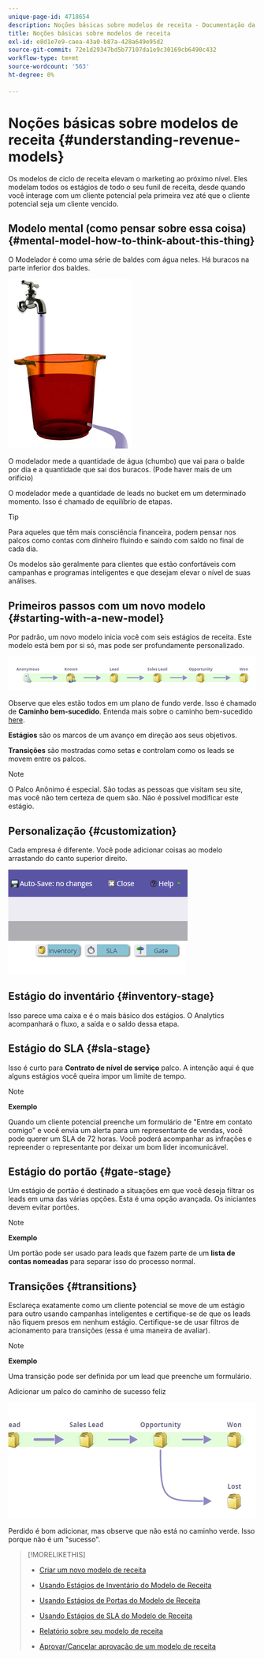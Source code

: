 ```yaml
---
unique-page-id: 4718654
description: Noções básicas sobre modelos de receita - Documentação da Marketo - Documentação do produto
title: Noções básicas sobre modelos de receita
exl-id: e8d1e7e9-caea-43a0-b87a-428a649e95d2
source-git-commit: 72e1d29347bd5b77107da1e9c30169cb6490c432
workflow-type: tm+mt
source-wordcount: '563'
ht-degree: 0%

---
```


# Noções básicas sobre modelos de receita {#understanding-revenue-models}

Os modelos de ciclo de receita elevam o marketing ao próximo nível. Eles modelam todos os estágios de todo o seu funil de receita, desde quando você interage com um cliente potencial pela primeira vez até que o cliente potencial seja um cliente vencido.

## Modelo mental (como pensar sobre essa coisa) {#mental-model-how-to-think-about-this-thing}

O Modelador é como uma série de baldes com água neles. Há buracos na parte inferior dos baldes.

![](assets/image2015-6-12-10-3a14-3a4.png)

O modelador mede a quantidade de água (chumbo) que vai para o balde por dia e a quantidade que sai dos buracos. (Pode haver mais de um orifício)

O modelador mede a quantidade de leads no bucket em um determinado momento. Isso é chamado de equilíbrio de etapas.

>[!TIP]
>
>Para aqueles que têm mais consciência financeira, podem pensar nos palcos como contas com dinheiro fluindo e saindo com saldo no final de cada dia.

Os modelos são geralmente para clientes que estão confortáveis com campanhas e programas inteligentes e que desejam elevar o nível de suas análises.

## Primeiros passos com um novo modelo {#starting-with-a-new-model}

Por padrão, um novo modelo inicia você com seis estágios de receita. Este modelo está bem por si só, mas pode ser profundamente personalizado.

![](assets/image2015-6-12-9-3a43-3a11.png)

Observe que eles estão todos em um plano de fundo verde. Isso é chamado de **Caminho bem-sucedido**. Entenda mais sobre o caminho bem-sucedido [here](/help/marketo/product-docs/reporting/revenue-cycle-analytics/revenue-cycle-models/understanding-revenue-model-success-path.md).

**Estágios** são os marcos de um avanço em direção aos seus objetivos.

**Transições** são mostradas como setas e controlam como os leads se movem entre os palcos.

>[!NOTE]
>
>O Palco Anônimo é especial. São todas as pessoas que visitam seu site, mas você não tem certeza de quem são. Não é possível modificar este estágio.

## Personalização {#customization}

Cada empresa é diferente. Você pode adicionar coisas ao modelo arrastando do canto superior direito.

![](assets/image2015-6-12-9-3a45-3a36.png)

## Estágio do inventário {#inventory-stage}

Isso parece uma caixa e é o mais básico dos estágios. O Analytics acompanhará o fluxo, a saída e o saldo dessa etapa.

## Estágio do SLA {#sla-stage}

Isso é curto para **Contrato de nível de serviço** palco. A intenção aqui é que alguns estágios você queira impor um limite de tempo.

>[!NOTE]
>
>**Exemplo**
>
>Quando um cliente potencial preenche um formulário de &quot;Entre em contato comigo&quot; e você envia um alerta para um representante de vendas, você pode querer um SLA de 72 horas. Você poderá acompanhar as infrações e repreender o representante por deixar um bom líder incomunicável.

## Estágio do portão {#gate-stage}

Um estágio de portão é destinado a situações em que você deseja filtrar os leads em uma das várias opções. Esta é uma opção avançada. Os iniciantes devem evitar portões.

>[!NOTE]
>
>**Exemplo**
>
>Um portão pode ser usado para leads que fazem parte de um **lista de contas nomeadas** para separar isso do processo normal.

## Transições {#transitions}

Esclareça exatamente como um cliente potencial se move de um estágio para outro usando campanhas inteligentes e certifique-se de que os leads não fiquem presos em nenhum estágio. Certifique-se de usar filtros de acionamento para transições (essa é uma maneira de avaliar).

>[!NOTE]
>
>**Exemplo**
>
>Uma transição pode ser definida por um lead que preenche um formulário.

Adicionar um palco do caminho de sucesso feliz

![](assets/image2015-6-12-10-3a10-3a26.png)

Perdido é bom adicionar, mas observe que não está no caminho verde. Isso porque não é um &quot;sucesso&quot;.

>[!MORELIKETHIS]
>
>* [Criar um novo modelo de receita](/help/marketo/product-docs/reporting/revenue-cycle-analytics/revenue-cycle-models/create-a-new-revenue-model.md)
>
>* [Usando Estágios de Inventário do Modelo de Receita](/help/marketo/product-docs/reporting/revenue-cycle-analytics/revenue-cycle-models/using-revenue-model-inventory-stages.md)
>
>* [Usando Estágios de Portas do Modelo de Receita](/help/marketo/product-docs/reporting/revenue-cycle-analytics/revenue-cycle-models/using-revenue-model-gate-stages.md)
>
>* [Usando Estágios de SLA do Modelo de Receita](/help/marketo/product-docs/reporting/revenue-cycle-analytics/revenue-cycle-models/using-revenue-model-sla-stages.md)
>
>* [Relatório sobre seu modelo de receita](/help/marketo/product-docs/reporting/revenue-cycle-analytics/revenue-cycle-models/report-on-your-revenue-model.md)
>
>* [Aprovar/Cancelar aprovação de um modelo de receita](/help/marketo/product-docs/reporting/revenue-cycle-analytics/revenue-cycle-models/approve-unapprove-a-revenue-model.md)

